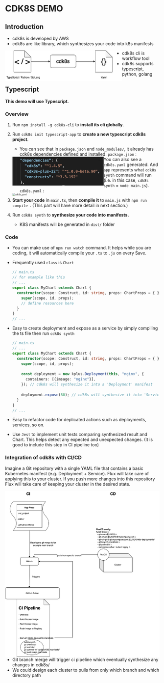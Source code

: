 # CDK8S DEMO

## Introduction
- cdk8s is developed by AWS
- cdk8s are like library, which synthesizes your code into k8s manifests

<img src="./cdk8s.drawio.png" alt="cdk8s.drawio" style="zoom:70%;float:left;" />

- cdk8s cli is workflow tool
- cdk8s supports typescript, python, golang

## Typescript
**This demo will use Typescript.**

### Overview

1. Run `npm install -g cdk8s-cli`  to **install its cli globally**.

2. Run `cdk8s init typescript-app` to **create a new typescript cdk8s project**.

   - You can see that in `package.json` and `node_modules/`, it already has cdk8s dependencies defined and installed.  `package.json` :

   <img src="./image-20220119185956854.png" alt="image-20220119185956854" style="zoom:50%;float:left;" />

   - You can also see a `cdk8s.yaml` generated. And `app` represents what `cdk8s synth` command will run (i.e. in this case, `cdk8s synth` = `node main.js`). `cdk8s.yaml` :

   <img src="/Users/viennewan/Documents/Projects/cdk-demo/cdk8s_yaml.png" alt="cdk8s_yaml" style="zoom:50%;float:left;" />

3. **Start your code** in `main.ts`, then **compile it** to `main.js` with `npm run compile `. (This part will have more detail in next section.)
4. Run `cdk8s synth` to **synthesize your code into manifests.**
   - K8S manifests will be generated in `dist/` folder



### Code

- You can make use of  `npm run watch` command. It helps while you are coding, it will automatically compile your `.ts` to `.js` on every Save. 

- Frequently used  `class` is  `Chart`

  ```typescript
  // main.ts
  // for example like this
  // ...
  export class MyChart extends Chart {
    constructor(scope: Construct, id: string, props: ChartProps = { }) {
      super(scope, id, props);
      // define resources here
    }
  }
  // ...
  ```

- Easy to create deployment and expose as a service by simply compiling the ts file then run `cdk8s synth`

  ```typescript
  // main.ts
  // ...
  export class MyChart extends Chart {
    constructor(scope: Construct, id: string, props: ChartProps = { }) {
      super(scope, id, props);
      
      const deployment = new kplus.Deployment(this, "nginx", {
      	containers: [{imsage: "nginx"}],  
      }); // cdk8s will synthesize it into a 'Deployment' manifest
      
      deployment.expose(80); // cdk8s will synthesize it into 'Service' manifest
    }
  }
  // ...
  ```

- Easy to refactor code for deplicated actions such as deployments, services, so on.

- Use `Jest` to implement unit tests comparing synthesized result and Chart. This helps detect any expected and unexpected changes. (It is good to include this step in CI pipeline too)



### Integration of cdk8s with CI/CD

Imagine a Git repository with a single YAML file that contains a basic Kubernetes manifest (e.g. Deployment + Service). Flux will take care of applying this to your cluster. If you push more changes into this repository Flux will take care of keeping your cluster in the desired state.

<img src="./cicd_ckd8s.png" alt="cicd_ckd8s" style="zoom:90%;float:left;" />

- Git branch merge will trigger ci pipeline which eventually synthesize any changes in cdk8s/
- We could design each cluster to pulls from only which branch and which directory path

